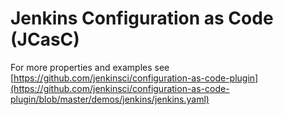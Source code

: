 # Jenkins Configuration as Code (JCasC)

For more properties and examples see
[https://github.com/jenkinsci/configuration-as-code-plugin](https://github.com/jenkinsci/configuration-as-code-plugin/blob/master/demos/jenkins/jenkins.yaml)
